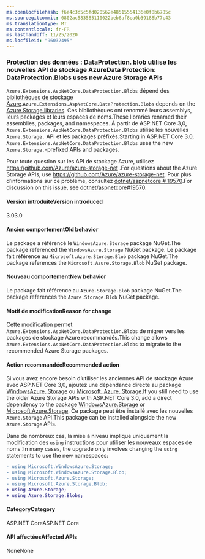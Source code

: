 ```yaml
---
ms.openlocfilehash: f6e4c3d5c5fd020562e48515554136e0f8b6785c
ms.sourcegitcommit: 0802ac583585110022beb6af8ea0b39188b77c43
ms.translationtype: MT
ms.contentlocale: fr-FR
ms.lasthandoff: 11/25/2020
ms.locfileid: "96032495"
---
```

### <a name="data-protection-dataprotectionblobs-uses-new-azure-storage-apis"></a><span data-ttu-id="9165c-101">Protection des données : DataProtection. blob utilise les nouvelles API de stockage Azure</span><span class="sxs-lookup"><span data-stu-id="9165c-101">Data Protection: DataProtection.Blobs uses new Azure Storage APIs</span></span>

<span data-ttu-id="9165c-102">`Azure.Extensions.AspNetCore.DataProtection.Blobs` dépend des [bibliothèques de stockage Azure](https://github.com/Azure/azure-storage-net).</span><span class="sxs-lookup"><span data-stu-id="9165c-102">`Azure.Extensions.AspNetCore.DataProtection.Blobs` depends on the [Azure Storage libraries](https://github.com/Azure/azure-storage-net).</span></span> <span data-ttu-id="9165c-103">Ces bibliothèques ont renommé leurs assemblys, leurs packages et leurs espaces de noms.</span><span class="sxs-lookup"><span data-stu-id="9165c-103">These libraries renamed their assemblies, packages, and namespaces.</span></span> <span data-ttu-id="9165c-104">À partir de ASP.NET Core 3,0, `Azure.Extensions.AspNetCore.DataProtection.Blobs` utilise les nouvelles `Azure.Storage.` API et les packages préfixés.</span><span class="sxs-lookup"><span data-stu-id="9165c-104">Starting in ASP.NET Core 3.0, `Azure.Extensions.AspNetCore.DataProtection.Blobs` uses the new `Azure.Storage.`-prefixed APIs and packages.</span></span>

<span data-ttu-id="9165c-105">Pour toute question sur les API de stockage Azure, utilisez <https://github.com/Azure/azure-storage-net> .</span><span class="sxs-lookup"><span data-stu-id="9165c-105">For questions about the Azure Storage APIs, use <https://github.com/Azure/azure-storage-net>.</span></span> <span data-ttu-id="9165c-106">Pour plus d’informations sur ce problème, consultez [dotnet/aspnetcore # 19570](https://github.com/dotnet/aspnetcore/issues/19570).</span><span class="sxs-lookup"><span data-stu-id="9165c-106">For discussion on this issue, see [dotnet/aspnetcore#19570](https://github.com/dotnet/aspnetcore/issues/19570).</span></span>

#### <a name="version-introduced"></a><span data-ttu-id="9165c-107">Version introduite</span><span class="sxs-lookup"><span data-stu-id="9165c-107">Version introduced</span></span>

<span data-ttu-id="9165c-108">3.0</span><span class="sxs-lookup"><span data-stu-id="9165c-108">3.0</span></span>

#### <a name="old-behavior"></a><span data-ttu-id="9165c-109">Ancien comportement</span><span class="sxs-lookup"><span data-stu-id="9165c-109">Old behavior</span></span>

<span data-ttu-id="9165c-110">Le package a référencé le `WindowsAzure.Storage` package NuGet.</span><span class="sxs-lookup"><span data-stu-id="9165c-110">The package referenced the `WindowsAzure.Storage` NuGet package.</span></span>
<span data-ttu-id="9165c-111">Le package fait référence au `Microsoft.Azure.Storage.Blob` package NuGet.</span><span class="sxs-lookup"><span data-stu-id="9165c-111">The package references the `Microsoft.Azure.Storage.Blob` NuGet package.</span></span>

#### <a name="new-behavior"></a><span data-ttu-id="9165c-112">Nouveau comportement</span><span class="sxs-lookup"><span data-stu-id="9165c-112">New behavior</span></span>

<span data-ttu-id="9165c-113">Le package fait référence au `Azure.Storage.Blob` package NuGet.</span><span class="sxs-lookup"><span data-stu-id="9165c-113">The package references the `Azure.Storage.Blob` NuGet package.</span></span>

#### <a name="reason-for-change"></a><span data-ttu-id="9165c-114">Motif de modification</span><span class="sxs-lookup"><span data-stu-id="9165c-114">Reason for change</span></span>

<span data-ttu-id="9165c-115">Cette modification permet `Azure.Extensions.AspNetCore.DataProtection.Blobs` de migrer vers les packages de stockage Azure recommandés.</span><span class="sxs-lookup"><span data-stu-id="9165c-115">This change allows `Azure.Extensions.AspNetCore.DataProtection.Blobs` to migrate to the recommended Azure Storage packages.</span></span>

#### <a name="recommended-action"></a><span data-ttu-id="9165c-116">Action recommandée</span><span class="sxs-lookup"><span data-stu-id="9165c-116">Recommended action</span></span>

<span data-ttu-id="9165c-117">Si vous avez encore besoin d’utiliser les anciennes API de stockage Azure avec ASP.NET Core 3,0, ajoutez une dépendance directe au package [WindowsAzure. Storage](https://www.nuget.org/packages/WindowsAzure.Storage/) ou [Microsoft. Azure. Storage](https://www.nuget.org/packages/Microsoft.Azure.Storage.Blob/).</span><span class="sxs-lookup"><span data-stu-id="9165c-117">If you still need to use the older Azure Storage APIs with ASP.NET Core 3.0, add a direct dependency to the package [WindowsAzure.Storage](https://www.nuget.org/packages/WindowsAzure.Storage/) or [Microsoft.Azure.Storage](https://www.nuget.org/packages/Microsoft.Azure.Storage.Blob/).</span></span> <span data-ttu-id="9165c-118">Ce package peut être installé avec les nouvelles `Azure.Storage` API.</span><span class="sxs-lookup"><span data-stu-id="9165c-118">This package can be installed alongside the new `Azure.Storage` APIs.</span></span>

<span data-ttu-id="9165c-119">Dans de nombreux cas, la mise à niveau implique uniquement la modification des `using` instructions pour utiliser les nouveaux espaces de noms :</span><span class="sxs-lookup"><span data-stu-id="9165c-119">In many cases, the upgrade only involves changing the `using` statements to use the new namespaces:</span></span>

```diff
- using Microsoft.WindowsAzure.Storage;
- using Microsoft.WindowsAzure.Storage.Blob;
- using Microsoft.Azure.Storage;
- using Microsoft.Azure.Storage.Blob;
+ using Azure.Storage;
+ using Azure.Storage.Blobs;
```

#### <a name="category"></a><span data-ttu-id="9165c-120">Category</span><span class="sxs-lookup"><span data-stu-id="9165c-120">Category</span></span>

<span data-ttu-id="9165c-121">ASP.NET Core</span><span class="sxs-lookup"><span data-stu-id="9165c-121">ASP.NET Core</span></span>

#### <a name="affected-apis"></a><span data-ttu-id="9165c-122">API affectées</span><span class="sxs-lookup"><span data-stu-id="9165c-122">Affected APIs</span></span>

<span data-ttu-id="9165c-123">None</span><span class="sxs-lookup"><span data-stu-id="9165c-123">None</span></span>

<!-- 

#### Affected APIs

Not detectable via API analysis

-->
